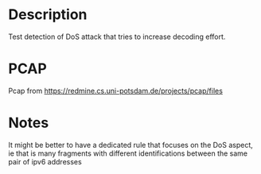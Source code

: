 # Description

Test detection of DoS attack that tries to increase decoding effort.

# PCAP

Pcap from https://redmine.cs.uni-potsdam.de/projects/pcap/files

# Notes

It might be better to have a dedicated rule that focuses on the DoS aspect, ie that is many fragments with different identifications between the same pair of ipv6 addresses
